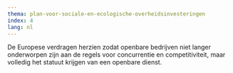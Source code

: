 ```yaml
---
thema: plan-voor-sociale-en-ecologische-overheidsinvesteringen
index: 4
lang: nl
---
```

De Europese verdragen herzien zodat openbare bedrijven niet langer onderworpen zijn aan de regels voor concurrentie en competitiviteit, maar volledig het statuut krijgen van een openbare dienst.
